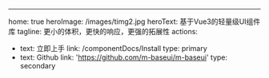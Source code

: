 ---
home: true
heroImage: /images/timg2.jpg
heroText: 基于Vue3的轻量级UI组件库
tagline: 更小的体积，更快的响应，更强的拓展性
actions:
  - text: 立即上手
    link: /componentDocs/Install
    type: primary
  - text: Github
    link: 'https://github.com/m-baseui/m-baseui'
    type: secondary